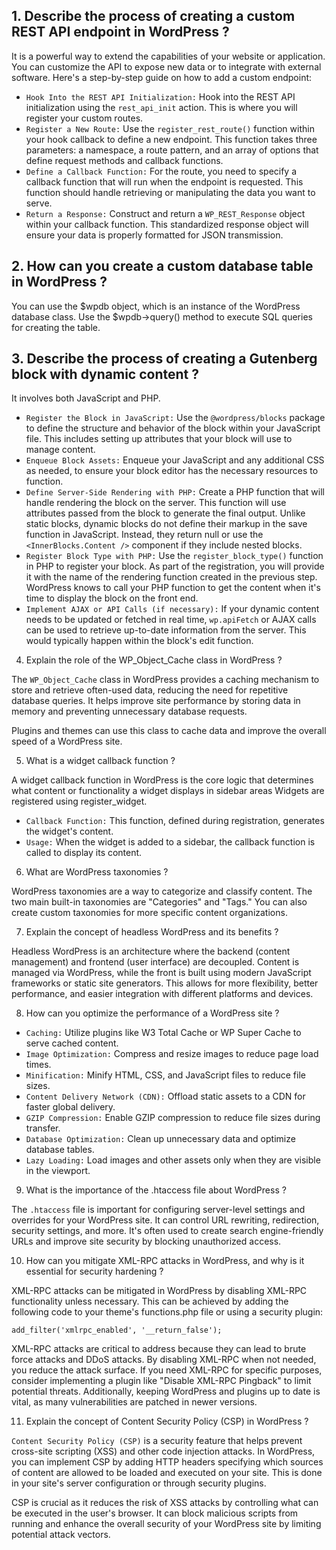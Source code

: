 ## 1. Describe the process of creating a custom REST API endpoint in WordPress ? 

It is a powerful way to extend the capabilities of your website or application. You can customize the API to expose new data or to integrate with external software. Here's a step-by-step guide on how to add a custom endpoint:

- `Hook Into the REST API Initialization:` Hook into the REST API initialization using the `rest_api_init` action. This is where you will register your custom routes.
- `Register a New Route:` Use the `register_rest_route()` function within your hook callback to define a new endpoint. This function takes three parameters: a namespace, a route pattern, and an array of options that define request methods and callback functions.
- `Define a Callback Function:` For the route, you need to specify a callback function that will run when the endpoint is requested. This function should handle retrieving or manipulating the data you want to serve.
- `Return a Response:` Construct and return a `WP_REST_Response` object within your callback function. This standardized response object will ensure your data is properly formatted for JSON transmission.

## 2. How can you create a custom database table in WordPress ?

You can use the $wpdb object, which is an instance of the WordPress database class. Use the $wpdb->query() method to execute SQL queries for creating the table.

## 3. Describe the process of creating a Gutenberg block with dynamic content ? 

It involves both JavaScript and PHP.

- `Register the Block in JavaScript:` Use the `@wordpress/blocks` package to define the structure and behavior of the block within your JavaScript file. This includes setting up attributes that your block will use to manage content.
- `Enqueue Block Assets:` Enqueue your JavaScript and any additional CSS as needed, to ensure your block editor has the necessary resources to function.
- `Define Server-Side Rendering with PHP:` Create a PHP function that will handle rendering the block on the server. This function will use attributes passed from the block to generate the final output. Unlike static blocks, dynamic blocks do not define their markup in the save function in JavaScript. Instead, they return null or use the `<InnerBlocks.Content />` component if they include nested blocks.
- `Register Block Type with PHP:` Use the `register_block_type()` function in PHP to register your block. As part of the registration, you will provide it with the name of the rendering function created in the previous step. WordPress knows to call your PHP function to get the content when it's time to display the block on the front end.
- `Implement AJAX or API Calls (if necessary):` If your dynamic content needs to be updated or fetched in real time, `wp.apiFetch` or AJAX calls can be used to retrieve up-to-date information from the server. This would typically happen within the block's edit function.

4. Explain the role of the WP_Object_Cache class in WordPress ?

The `WP_Object_Cache` class in WordPress provides a caching mechanism to store and retrieve often-used data, reducing the need for repetitive database queries. It helps improve site performance by storing data in memory and preventing unnecessary database requests.

Plugins and themes can use this class to cache data and improve the overall speed of a WordPress site.

5. What is a widget callback function ?

A widget callback function in WordPress is the core logic that determines what content or functionality a widget displays in sidebar areas Widgets are registered using register_widget.

- `Callback Function:` This function, defined during registration, generates the widget's content.
- `Usage:` When the widget is added to a sidebar, the callback function is called to display its content.

6. What are WordPress taxonomies ?

WordPress taxonomies are a way to categorize and classify content. The two main built-in taxonomies are "Categories" and "Tags." 
You can also create custom taxonomies for more specific content organizations.

7. Explain the concept of headless WordPress and its benefits ?

Headless WordPress is an architecture where the backend (content management) and frontend (user interface) are decoupled. Content is managed via WordPress, while the front is built using modern JavaScript frameworks or static site generators. This allows for more flexibility, better performance, and easier integration with different platforms and devices.


8. How can you optimize the performance of a WordPress site ? 

- `Caching:` Utilize plugins like W3 Total Cache or WP Super Cache to serve cached content.
- `Image Optimization:` Compress and resize images to reduce page load times.
- `Minification:` Minify HTML, CSS, and JavaScript files to reduce file sizes.
- `Content Delivery Network (CDN):` Offload static assets to a CDN for faster global delivery.
- `GZIP Compression:` Enable GZIP compression to reduce file sizes during transfer.
- `Database Optimization:` Clean up unnecessary data and optimize database tables.
- `Lazy Loading:` Load images and other assets only when they are visible in the viewport.


9. What is the importance of the .htaccess file about WordPress ? 

The `.htaccess` file is important for configuring server-level settings and overrides for your WordPress site. It can control URL rewriting, redirection, security settings, and more. It's often used to create search engine-friendly URLs and improve site security by blocking unauthorized access.

10. How can you mitigate XML-RPC attacks in WordPress, and why is it essential for security hardening ?

XML-RPC attacks can be mitigated in WordPress by disabling XML-RPC functionality unless necessary. This can be achieved by adding the following code to your theme's functions.php file or using a security plugin:

`add_filter('xmlrpc_enabled', '__return_false');`

XML-RPC attacks are critical to address because they can lead to brute force attacks and DDoS attacks. By disabling XML-RPC when not needed, you reduce the attack surface. If you need XML-RPC for specific purposes, consider implementing a plugin like "Disable XML-RPC Pingback" to limit potential threats. Additionally, keeping WordPress and plugins up to date is vital, as many vulnerabilities are patched in newer versions.

11. Explain the concept of Content Security Policy (CSP) in WordPress ?

`Content Security Policy (CSP)` is a security feature that helps prevent cross-site scripting (XSS) and other code injection attacks. In WordPress, you can implement CSP by adding HTTP headers specifying which sources of content are allowed to be loaded and executed on your site. This is done in your site's server configuration or through security plugins.

CSP is crucial as it reduces the risk of XSS attacks by controlling what can be executed in the user's browser. It can block malicious scripts from running and enhance the overall security of your WordPress site by limiting potential attack vectors.